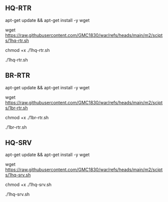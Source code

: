 ## HQ-RTR

apt-get update && apt-get install -y wget

wget https://raw.githubusercontent.com/GMC1830/war/refs/heads/main/m2/scipts/1hq-rtr.sh

chmod +x ./1hq-rtr.sh

./1hq-rtr.sh

## BR-RTR

apt-get update && apt-get install -y wget

wget https://raw.githubusercontent.com/GMC1830/war/refs/heads/main/m2/scipts/1br-rtr.sh

chmod +x ./1br-rtr.sh

./1br-rtr.sh

## HQ-SRV

apt-get update && apt-get install -y wget

wget https://raw.githubusercontent.com/GMC1830/war/refs/heads/main/m2/scipts/1hq-srv.sh

chmod +x ./1hq-srv.sh

./1hq-srv.sh
